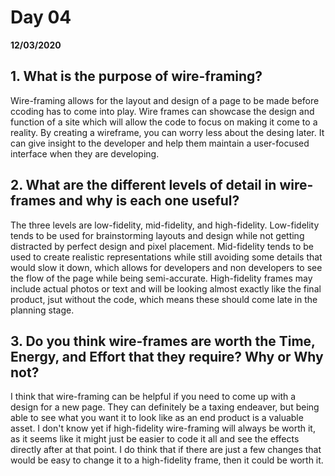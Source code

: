# Day 04
__12/03/2020__

## 1. What is the purpose of wire-framing?

Wire-framing allows for the layout and design of a page to be made before ccoding has to come into play. Wire frames can showcase the design and function of a site which will allow the code to focus on making it come to a reality. By creating  a wireframe, you can worry less about the desing later. It can give insight to the developer and help them maintain a user-focused interface when they are developing.

## 2. What are the different levels of detail in wire-frames and why is each one useful?

The three levels are low-fidelity, mid-fidelity, and high-fidelity. Low-fidelity tends to be used for brainstorming layouts and design while not getting distracted by perfect design and pixel placement. Mid-fidelity tends to be used to create realistic representations while still avoiding some details that would slow it down, which allows for developers and non developers to see the flow of the page while being semi-accurate. High-fidelity frames may include actual photos or text and will be looking almost exactly like the final product, jsut without the code, which means these should come late in the planning stage.

## 3. Do you think wire-frames are worth the Time, Energy, and Effort that they require? Why or Why not?

I think that wire-framing can be helpful if you need to come up with a design for a new page. They can definitely be a taxing endeaver, but being able to see what you want it to look like as an end product is a valuable asset. I don't know yet if high-fidelity wire-framing will always be worth it, as it seems like it might just be easier to code it all and see the effects directly after at that point. I do think that if there are just a few changes that would be easy to change it to a high-fidelity frame, then it could be worth it.